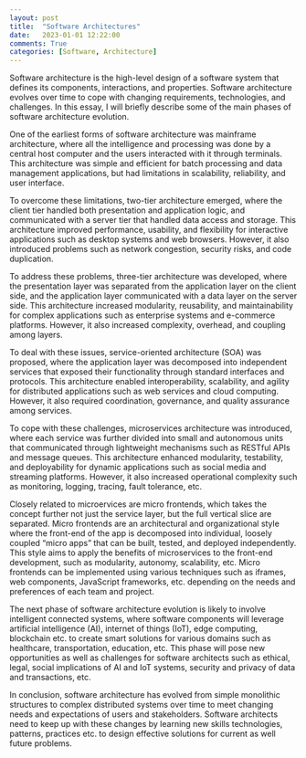 ```yaml
---
layout: post
title:  "Software Architectures"
date:   2023-01-01 12:22:00
comments: True
categories: [Software, Architecture]
---
```


Software architecture is the high-level design of a software system that defines its components, interactions, and properties. Software architecture evolves over time to cope with changing requirements, technologies, and challenges. In this essay, I will briefly describe some of the main phases of software architecture evolution.

One of the earliest forms of software architecture was mainframe architecture, where all the intelligence and processing was done by a central host computer and the users interacted with it through terminals. This architecture was simple and efficient for batch processing and data management applications, but had limitations in scalability, reliability, and user interface.

To overcome these limitations, two-tier architecture emerged, where the client tier handled both presentation and application logic, and communicated with a server tier that handled data access and storage. This architecture improved performance, usability, and flexibility for interactive applications such as desktop systems and web browsers. However, it also introduced problems such as network congestion, security risks, and code duplication.

To address these problems, three-tier architecture was developed, where the presentation layer was separated from the application layer on the client side, and the application layer communicated with a data layer on the server side. This architecture increased modularity, reusability, and maintainability for complex applications such as enterprise systems and e-commerce platforms. However, it also increased complexity, overhead, and coupling among layers.

To deal with these issues, service-oriented architecture (SOA) was proposed, where the application layer was decomposed into independent services that exposed their functionality through standard interfaces and protocols. This architecture enabled interoperability, scalability, and agility for distributed applications such as web services and cloud computing. However, it also required coordination, governance, and quality assurance among services.

To cope with these challenges, microservices architecture was introduced, where each service was further divided into small and autonomous units that communicated through lightweight mechanisms such as RESTful APIs and message queues. This architecture enhanced modularity, testability, and deployability for dynamic applications such as social media and streaming platforms. However, it also increased operational complexity such as monitoring, logging, tracing, fault tolerance, etc.

Closely related to microervices are micro frontends, which takes the concept further not just the service layer, but the full vertical slice are separated. Micro frontends are an architectural and organizational style where the front-end of the app is decomposed into individual, loosely coupled “micro apps” that can be built, tested, and deployed independently. This style aims to apply the benefits of microservices to the front-end development, such as modularity, autonomy, scalability, etc. Micro frontends can be implemented using various techniques such as iframes, web components, JavaScript frameworks, etc. depending on the needs and preferences of each team and project.

The next phase of software architecture evolution is likely to involve intelligent connected systems, where software components will leverage artificial intelligence (AI), internet of things (IoT), edge computing, blockchain etc. to create smart solutions for various domains such as healthcare, transportation, education, etc. This phase will pose new opportunities as well as challenges for software architects such as ethical, legal, social implications of AI and IoT systems, security and privacy of data and transactions, etc. 

In conclusion, software architecture has evolved from simple monolithic structures to complex distributed systems over time to meet changing needs and expectations of users and stakeholders. Software architects need to keep up with these changes by learning new skills technologies, patterns, practices etc. to design effective solutions for current as well future problems.
